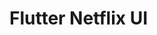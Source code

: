# Flutter Netflix UI

<!-- [YouTube Tutorial](https://youtu.be/rJKN_880b-M)

![Web Screenshot](screenshots/web.png)

![Mobile Screenshot 1](screenshots/mobile0.png)

![Mobile Screenshot 2](screenshots/mobile1.png) -->
